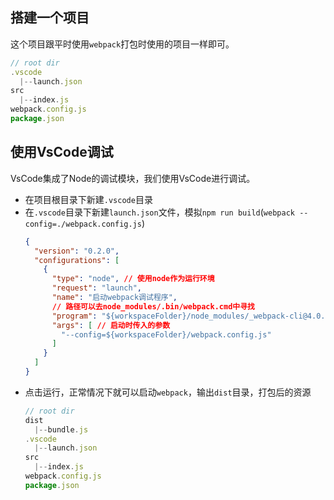## 搭建一个项目
这个项目跟平时使用`webpack`打包时使用的项目一样即可。
```js
// root dir
.vscode
  |--launch.json
src
  |--index.js
webpack.config.js
package.json
```

## 使用VsCode调试
VsCode集成了Node的调试模块，我们使用VsCode进行调试。
+ 在项目根目录下新建`.vscode`目录
+ 在`.vscode`目录下新建`launch.json`文件，模拟`npm run build`(`webpack --config=./webpack.config.js`)
  ```json
  {
    "version": "0.2.0",
    "configurations": [
      {
        "type": "node", // 使用node作为运行环境
        "request": "launch",
        "name": "启动webpack调试程序",
        // 路径可以去node_modules/.bin/webpack.cmd中寻找
        "program": "${workspaceFolder}/node_modules/_webpack-cli@4.0.0@webpack-cli/bin/cli.js", // 运行文件的入口
        "args": [ // 启动时传入的参数
          "--config=${workspaceFolder}/webpack.config.js"
        ]
      }
    ]
  }
  ```
+ 点击运行，正常情况下就可以启动`webpack`，输出`dist`目录，打包后的资源
  ```js
  // root dir
  dist
    |--bundle.js
  .vscode
    |--launch.json
  src
    |--index.js
  webpack.config.js
  package.json
  ```